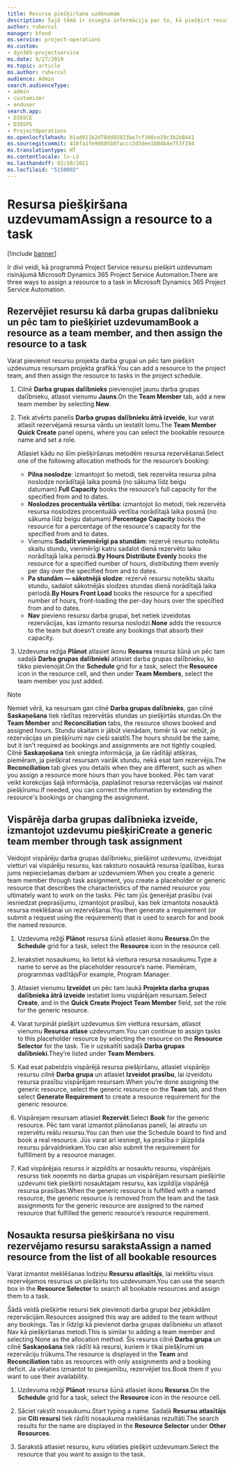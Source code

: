 ```yaml
---
title: Resursa piešķiršana uzdevumam
description: Šajā tēmā ir sniegta informācija par to, kā piešķirt resursus uzdevumiem.
author: ruhercul
manager: kfend
ms.service: project-operations
ms.custom:
- dyn365-projectservice
ms.date: 9/27/2019
ms.topic: article
ms.author: ruhercul
audience: Admin
search.audienceType:
- admin
- customizer
- enduser
search.app:
- D365CE
- D365PS
- ProjectOperations
ms.openlocfilehash: b1ad011b2d78dd85023be7cf380ce19c3b2b8441
ms.sourcegitcommit: 418fa1fe9d605b8faccc2d5dee1b04b4e753f194
ms.translationtype: HT
ms.contentlocale: lv-LV
ms.lasthandoff: 02/10/2021
ms.locfileid: "5150002"
---
```

# <a name="assign-a-resource-to-a-task"></a><span data-ttu-id="55efb-103">Resursa piešķiršana uzdevumam</span><span class="sxs-lookup"><span data-stu-id="55efb-103">Assign a resource to a task</span></span>

[!include [banner](../includes/psa-now-project-operations.md)]

<span data-ttu-id="55efb-104">Ir divi veidi, kā programmā Project Service resursu piešķirt uzdevumam risinājumā Microsoft Dynamics 365 Project Service Automation.</span><span class="sxs-lookup"><span data-stu-id="55efb-104">There are three ways to assign a resource to a task in Microsoft Dynamics 365 Project Service Automation.</span></span>

## <a name="book-a-resource-as-a-team-member-and-then-assign-the-resource-to-a-task"></a><span data-ttu-id="55efb-105">Rezervējiet resursu kā darba grupas dalībnieku un pēc tam to piešķiriet uzdevumam</span><span class="sxs-lookup"><span data-stu-id="55efb-105">Book a resource as a team member, and then assign the resource to a task</span></span>

<span data-ttu-id="55efb-106">Varat pievienot resursu projekta darba grupai un pēc tam piešķirt uzdevumus resursam projekta grafikā.</span><span class="sxs-lookup"><span data-stu-id="55efb-106">You can add a resource to the project team, and then assign the resource to tasks in the project schedule.</span></span>

1. <span data-ttu-id="55efb-107">Cilnē **Darba grupas dalībnieks** pievienojiet jaunu darba grupas dalībnieku, atlasot vienumu **Jauns**.</span><span class="sxs-lookup"><span data-stu-id="55efb-107">On the **Team Member** tab, add a new team member by selecting **New**.</span></span> 

2. <span data-ttu-id="55efb-108">Tiek atvērts panelis **Darba grupas dalībnieku ātrā izveide**, kur varat atlasīt rezervējamā resursa vārdu un iestatīt lomu.</span><span class="sxs-lookup"><span data-stu-id="55efb-108">The **Team Member Quick Create** panel opens, where you can select the bookable resource name and set a role.</span></span> 

    <span data-ttu-id="55efb-109">Atlasiet kādu no šīm piešķiršanas metodēm resursa rezervēšanai:</span><span class="sxs-lookup"><span data-stu-id="55efb-109">Select one of the following allocation methods for the resource’s booking:</span></span>

    - <span data-ttu-id="55efb-110">**Pilna noslodze**: izmantojot šo metodi, tiek rezervēta resursa pilna noslodze norādītajā laika posmā (no sākuma līdz beigu datumam).</span><span class="sxs-lookup"><span data-stu-id="55efb-110">**Full Capacity** books the resource’s full capacity for the specified from and to dates.</span></span>
    - <span data-ttu-id="55efb-111">**Noslodzes procentuāla vērtība**: izmantojot šo metodi, tiek rezervēta resursa noslodzes procentuālā vertība norādītajā laika posmā (no sākuma līdz beigu datumam).</span><span class="sxs-lookup"><span data-stu-id="55efb-111">**Percentage Capacity** books the resource for a percentage of the resource's capacity for the specified from and to dates.</span></span>
    - <span data-ttu-id="55efb-112">Vienums **Sadalīt vienmērīgi pa stundām**: rezervē resursu noteiktu skaitu stundu, vienmērīgi katru sadalot dienā rezervēto laiku norādītajā laika periodā.</span><span class="sxs-lookup"><span data-stu-id="55efb-112">**By Hours Distribute Evenly** books the resource for a specified number of hours, distributing them evenly per day over the specified from and to dates.</span></span>
    - <span data-ttu-id="55efb-113">**Pa stundām — sākotnējā slodze**: rezervē resursu noteiktu skaitu stundu, sadalot sākotnējās slodzes stundas dienā norādītajā laika periodā.</span><span class="sxs-lookup"><span data-stu-id="55efb-113">**By Hours Front Load** books the resource for a specified number of hours, front-loading the per-day hours over the specified from and to dates.</span></span>
    - <span data-ttu-id="55efb-114">**Nav** pievieno resursu darba grupai, bet netiek izveidotas rezervācijas, kas izmanto resursa noslodzi.</span><span class="sxs-lookup"><span data-stu-id="55efb-114">**None** adds the resource to the team but doesn’t create any bookings that absorb their capacity.</span></span>

3. <span data-ttu-id="55efb-115">Uzdevuma režģa **Plānot** atlasiet ikonu **Resurss** resursa šūnā un pēc tam sadaļā **Darba grupas dalībnieki** atlasiet darba grupas dalībnieku, ko tikko pievienojāt.</span><span class="sxs-lookup"><span data-stu-id="55efb-115">On the **Schedule** grid for a task, select the **Resource** icon in the resource cell, and then under **Team Members**, select the team member you just added.</span></span> 

> [!NOTE]
> <span data-ttu-id="55efb-116">Ņemiet vērā, ka resursam gan cilnē **Darba grupas dalībnieks**, gan cilnē **Saskaņošana** tiek rādītas rezervētās stundas un piešķirtās stundas.</span><span class="sxs-lookup"><span data-stu-id="55efb-116">On the **Team Member** and **Reconciliation** tabs, the resource shows booked and assigned hours.</span></span> <span data-ttu-id="55efb-117">Stundu skaitam ir jābūt vienādam, tomēr tā var nebūt, jo rezervācijas un piešķīrumi nav cieši saistīti.</span><span class="sxs-lookup"><span data-stu-id="55efb-117">The hours should be the same, but it isn't required as bookings and assignments are not tightly coupled.</span></span> <span data-ttu-id="55efb-118">Cilnē **Saskaņošana** tiek sniegta informācija, ja šie rādītāji atšķiras, piemēram, ja piešķirat resursam vairāk stundu, nekā esat tam rezervējis.</span><span class="sxs-lookup"><span data-stu-id="55efb-118">The **Reconciliation** tab gives you details when they are different, such as when you assign a resource more hours than you have booked.</span></span> <span data-ttu-id="55efb-119">Pēc tam varat veikt korekcijas šajā informācija, paplašinot resursa rezervācijas vai mainot piešķīrumu.</span><span class="sxs-lookup"><span data-stu-id="55efb-119">If needed, you can correct the information by extending the resource's bookings or changing the assignment.</span></span>

## <a name="create-a-generic-team-member-through-task-assignment"></a><span data-ttu-id="55efb-120">Vispārēja darba grupas dalībnieka izveide, izmantojot uzdevumu piešķiri</span><span class="sxs-lookup"><span data-stu-id="55efb-120">Create a generic team member through task assignment</span></span>

<span data-ttu-id="55efb-121">Veidojot vispārēju darba grupas dalībnieku, piešķirot uzdevumu, izveidojat vietturi vai vispārēju resursu, kas raksturo nosauktā resursa īpašības, kuras jums nepieciešamas darbam ar uzdevumiem.</span><span class="sxs-lookup"><span data-stu-id="55efb-121">When you create a generic team member through task assignment, you create a placeholder or generic resource that describes the characteristics of the named resource you ultimately want to work on the tasks.</span></span> <span data-ttu-id="55efb-122">Pēc tam jūs ģenerējat prasību (vai iesniedzat pieprasījumu, izmantojot prasību), kas tiek izmantota nosauktā resursa meklēšanai un rezervēšanai.</span><span class="sxs-lookup"><span data-stu-id="55efb-122">You then generate a requirement (or submit a request using the requirement) that is used to search for and book the named resource.</span></span>

1. <span data-ttu-id="55efb-123">Uzdevuma režģī **Plānot** resursa šūnā atlasiet ikonu **Resurss**.</span><span class="sxs-lookup"><span data-stu-id="55efb-123">On the **Schedule** grid for a task, select the **Resource** icon in the resource cell.</span></span>

2. <span data-ttu-id="55efb-124">Ierakstiet nosaukumu, ko lietot kā viettura resursa nosaukumu.</span><span class="sxs-lookup"><span data-stu-id="55efb-124">Type a name to serve as the placeholder resource’s name.</span></span> <span data-ttu-id="55efb-125">Piemēram, programmas vadītājs</span><span class="sxs-lookup"><span data-stu-id="55efb-125">For example, Program Manager.</span></span>

3. <span data-ttu-id="55efb-126">Atlasiet vienumu **Izveidot** un pēc tam laukā **Projekta darba grupas dalībnieka ātrā izveide** iestatiet lomu vispārējam resursam.</span><span class="sxs-lookup"><span data-stu-id="55efb-126">Select **Create**, and in the **Quick Create Project Team Member** field, set the role for the generic resource.</span></span>

4. <span data-ttu-id="55efb-127">Varat turpināt piešķirt uzdevumus šim viettura resursam, atlasot vienumu **Resursa atlase** uzdevumam.</span><span class="sxs-lookup"><span data-stu-id="55efb-127">You can continue to assign tasks to this placeholder resource by selecting the resource on the **Resource Selector** for the task.</span></span> <span data-ttu-id="55efb-128">Tie ir uzskaitīti sadaļā **Darba grupas dalībnieki**.</span><span class="sxs-lookup"><span data-stu-id="55efb-128">They’re listed under **Team Members**.</span></span>

5. <span data-ttu-id="55efb-129">Kad esat pabeidzis vispārējā resursa piešķiršanu, atlasiet vispārējo resursu cilnē **Darba grupa** un atlasiet **Izveidot prasību**, lai izveidotu resursa prasību vispārējam resursam.</span><span class="sxs-lookup"><span data-stu-id="55efb-129">When you’re done assigning the generic resource, select the generic resource on the **Team** tab, and then select **Generate Requirement** to create a resource requirement for the generic resource.</span></span>

6. <span data-ttu-id="55efb-130">Vispārejam resursam atlasiet **Rezervēt**.</span><span class="sxs-lookup"><span data-stu-id="55efb-130">Select **Book** for the generic resource.</span></span> <span data-ttu-id="55efb-131">Pēc tam varat izmantot plānošanas paneli, lai atrastu un rezervētu reālu resursu.</span><span class="sxs-lookup"><span data-stu-id="55efb-131">You can then use the Schedule board to find and book a real resource.</span></span> <span data-ttu-id="55efb-132">Jūs varat arī iesniegt, ka prasība ir jāizpilda resursu pārvaldniekam.</span><span class="sxs-lookup"><span data-stu-id="55efb-132">You can also submit the requirement for fulfillment by a resource manager.</span></span>

7. <span data-ttu-id="55efb-133">Kad vispārējais resurss ir aizpildīts ar nosauktu resursu, vispārējais resurss tiek noņemts no darba grupas un vispārējam resursam piešķirtie uzdevumi tiek piešķirti nosauktajam resursu, kas izpildīja vispārējā resursa prasības.</span><span class="sxs-lookup"><span data-stu-id="55efb-133">When the generic resource is fulfilled with a named resource, the generic resource is removed from the team and the task assignments for the generic resource are assigned to the named resource that fulfilled the generic resource’s resource requirement.</span></span>

## <a name="assign-a-named-resource-from-the-list-of-all-bookable-resources"></a><span data-ttu-id="55efb-134">Nosaukta resursa piešķiršana no visu rezervējamo resursu saraksta</span><span class="sxs-lookup"><span data-stu-id="55efb-134">Assign a named resource from the list of all bookable resources</span></span>

<span data-ttu-id="55efb-135">Varat izmantot meklēšanas lodziņu **Resursu atlasītājs**, lai meklētu visus rezervējamos resursus un piešķirtu tos uzdevumam.</span><span class="sxs-lookup"><span data-stu-id="55efb-135">You can use the search box in the **Resource Selector** to search all bookable resources and assign them to a task.</span></span>

<span data-ttu-id="55efb-136">Šādā veidā piešķirtie resursi tiek pievienoti darba grupai bez jebkādām rezervācijām.</span><span class="sxs-lookup"><span data-stu-id="55efb-136">Resources assigned this way are added to the team without any bookings.</span></span> <span data-ttu-id="55efb-137">Tas ir līdzīgi kā pievienot darba grupas dalībnieku un atlasot Nav kā piešķiršanas metodi.</span><span class="sxs-lookup"><span data-stu-id="55efb-137">This is similar to adding a team member and selecting None as the allocation method.</span></span> <span data-ttu-id="55efb-138">Šis resurss cilnē **Darba grupa** un cilnē **Saskaņošana** tiek rādīti kā resursi, kuriem ir tikai piešķīrumi un rezervāciju trūkums.</span><span class="sxs-lookup"><span data-stu-id="55efb-138">The resource is displayed in the **Team** and **Reconciliation** tabs as resources with only assignments and a booking deficit.</span></span> <span data-ttu-id="55efb-139">Ja vēlaties izmantot to pieejamību, rezervējiet tos.</span><span class="sxs-lookup"><span data-stu-id="55efb-139">Book them if you want to use their availability.</span></span>

1. <span data-ttu-id="55efb-140">Uzdevuma režģī **Plānot** resursa šūnā atlasiet ikonu **Resurss**.</span><span class="sxs-lookup"><span data-stu-id="55efb-140">On the **Schedule** grid for a task, select the **Resource** icon in the resource cell.</span></span>

2. <span data-ttu-id="55efb-141">Sāciet rakstīt nosaukumu.</span><span class="sxs-lookup"><span data-stu-id="55efb-141">Start typing a name.</span></span> <span data-ttu-id="55efb-142">Sadaļā **Resursu atlasītājs** pie **Citi resursi** tiek rādīti nosaukuma meklēšanas rezultāti.</span><span class="sxs-lookup"><span data-stu-id="55efb-142">The search results for the name are displayed in the **Resource Selector** under **Other Resources**.</span></span>

3. <span data-ttu-id="55efb-143">Sarakstā atlasiet resursu, kuru vēlaties piešķirt uzdevumam.</span><span class="sxs-lookup"><span data-stu-id="55efb-143">Select the resource that you want to assign to the task.</span></span>

